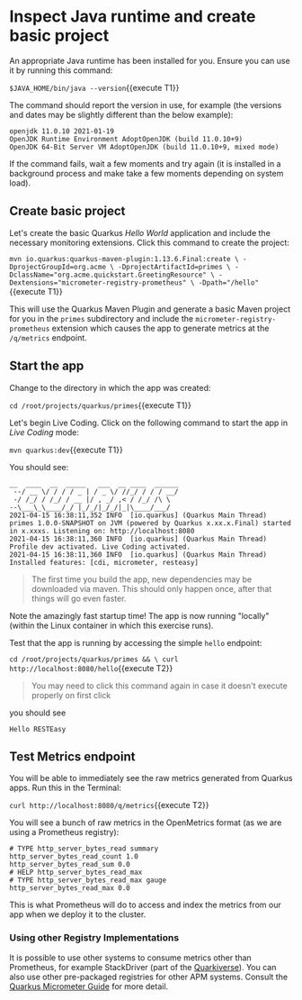 # Inspect Java runtime and create basic project

An appropriate Java runtime has been installed for you. Ensure you can use it by running this command:

`$JAVA_HOME/bin/java --version`{{execute T1}}

The command should report the version in use, for example (the versions and dates may be slightly different than the below example):

```console
openjdk 11.0.10 2021-01-19
OpenJDK Runtime Environment AdoptOpenJDK (build 11.0.10+9)
OpenJDK 64-Bit Server VM AdoptOpenJDK (build 11.0.10+9, mixed mode)
```

If the command fails, wait a few moments and try again (it is installed in a background process and make take a few moments depending on system load).

## Create basic project

Let's create the basic Quarkus _Hello World_ application and include the necessary monitoring extensions. Click this command to create the project:

`mvn io.quarkus:quarkus-maven-plugin:1.13.6.Final:create \
    -DprojectGroupId=org.acme \
    -DprojectArtifactId=primes \
    -DclassName="org.acme.quickstart.GreetingResource" \
    -Dextensions="micrometer-registry-prometheus" \
    -Dpath="/hello"`{{execute T1}}

This will use the Quarkus Maven Plugin and generate a basic Maven project for you in the `primes` subdirectory and include the `micrometer-registry-prometheus` extension which causes the app to generate metrics at the `/q/metrics` endpoint.

## Start the app

Change to the directory in which the app was created:

`cd /root/projects/quarkus/primes`{{execute T1}}

Let's begin Live Coding. Click on the following command to start the app in _Live Coding_ mode:

`mvn quarkus:dev`{{execute T1}}

You should see:

```console
__  ____  __  _____   ___  __ ____  ______
 --/ __ \/ / / / _ | / _ \/ //_/ / / / __/
 -/ /_/ / /_/ / __ |/ , _/ ,< / /_/ /\ \
--\___\_\____/_/ |_/_/|_/_/|_|\____/___/
2021-04-15 16:38:11,352 INFO  [io.quarkus] (Quarkus Main Thread) primes 1.0.0-SNAPSHOT on JVM (powered by Quarkus x.xx.x.Final) started in x.xxxs. Listening on: http://localhost:8080
2021-04-15 16:38:11,360 INFO  [io.quarkus] (Quarkus Main Thread) Profile dev activated. Live Coding activated.
2021-04-15 16:38:11,360 INFO  [io.quarkus] (Quarkus Main Thread) Installed features: [cdi, micrometer, resteasy]
```

> The first time you build the app, new dependencies may be downloaded via maven. This should only happen once, after that things will go even faster.

Note the amazingly fast startup time! The app is now running "locally" (within the Linux container in which this exercise runs).

Test that the app is running by accessing the simple `hello` endpoint:

`cd /root/projects/quarkus/primes && \
  curl http://localhost:8080/hello`{{execute T2}}

> You may need to click this command again in case it doesn't execute properly on first click

you should see

```console
Hello RESTEasy
```

## Test Metrics endpoint

You will be able to immediately see the raw metrics generated from Quarkus apps. Run this in the Terminal:

`curl http://localhost:8080/q/metrics`{{execute T2}}

You will see a bunch of raw metrics in the OpenMetrics format (as we are using a Prometheus registry):

```console
# TYPE http_server_bytes_read summary
http_server_bytes_read_count 1.0
http_server_bytes_read_sum 0.0
# HELP http_server_bytes_read_max
# TYPE http_server_bytes_read_max gauge
http_server_bytes_read_max 0.0
```

This is what Prometheus will do to access and index the metrics from our app when we deploy it to the cluster.

### Using other Registry Implementations

It is possible to use other systems to consume metrics other than Prometheus, for example StackDriver (part of the [Quarkiverse](https://github.com/quarkiverse/quarkiverse-micrometer-registry)). You can also use other pre-packaged registries for other APM systems. Consult the [Quarkus Micrometer Guide](https://quarkus.io/guides/micrometer) for more detail.